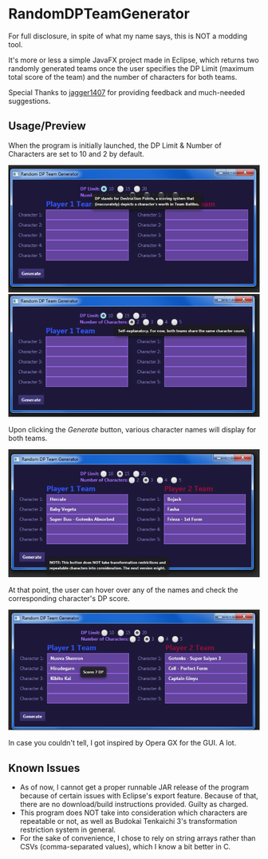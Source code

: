 # RandomDPTeamGenerator
For full disclosure, in spite of what my name says, this is NOT a modding tool.

It's more or less a simple JavaFX project made in Eclipse, which returns two randomly generated teams once the user specifies the DP Limit (maximum total score of the team) and the number of characters for both teams.

Special Thanks to [jagger1407](https://github.com/jagger1407) for providing feedback and much-needed suggestions.

## Usage/Preview
When the program is initially launched, the DP Limit & Number of Characters are set to 10 and 2 by default.

![preview1](https://github.com/ViveTheModder/RandomDPTeamGenerator/blob/main/images/preview1.png)
![preview2](https://github.com/ViveTheModder/RandomDPTeamGenerator/blob/main/images/preview2.png)

Upon clicking the _Generate_ button, various character names will display for both teams.

![preview3](https://github.com/ViveTheModder/RandomDPTeamGenerator/blob/main/images/preview3.png)

At that point, the user can hover over any of the names and check the corresponding character's DP score.

![preview4](https://github.com/ViveTheModder/RandomDPTeamGenerator/blob/main/images/preview4.png)

In case you couldn't tell, I got inspired by Opera GX for the GUI. A lot.

## Known Issues
* As of now, I cannot get a proper runnable JAR release of the program because of certain issues with Eclipse's export feature.
  Because of that, there are no download/build instructions provided. Guilty as charged.
* This program does NOT take into consideration which characters are repeatable or not, as well as Budokai Tenkaichi 3's transformation restriction system in general.
* For the sake of convenience, I chose to rely on string arrays rather than CSVs (comma-separated values), which I know a bit better in C.
